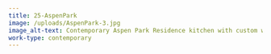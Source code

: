 ```yaml
---
title: 25-AspenPark
image: /uploads/AspenPark-3.jpg
image_alt-text: Contemporary Aspen Park Residence kitchen with custom woodwork and cabinetry throughout
work-type: contemporary
---
```

